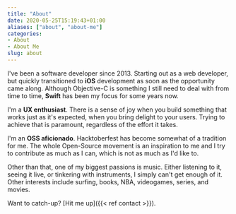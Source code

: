 ```yaml
---
title: "About"
date: 2020-05-25T15:19:43+01:00
aliases: ["about", "about-me"]
categories:
- About
- About Me
slug: about
---
```


I've been a software developer since 2013. Starting out as a web developer, but quickly transitioned to **iOS** development as soon as the opportunity came along. Although Objective-C is something I still need to deal with from time to time, **Swift** has been my focus for some years now.

I'm a **UX enthusiast**. There is a sense of joy when you build something that works just as it's expected, when you bring delight to your users. Trying to achieve that is paramount, regardless of the effort it takes.

I'm an **OSS aficionado**. Hacktoberfest has become somewhat of a tradition for me. The whole Open-Source movement is an inspiration to me and I try to contribute as much as I can, which is not as much as I'd like to.

Other than that, one of my biggest passions is music. Either listening to it, seeing it live, or tinkering with instruments, I simply can't get enough of it. Other interests include surfing, books, NBA, videogames, series, and movies.

Want to catch-up? [Hit me up]({{< ref contact >}}).
